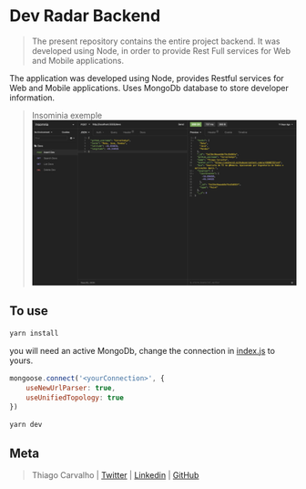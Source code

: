 # Dev Radar Backend

> The present repository contains the entire project backend. It was developed using Node, in order to provide Rest Full services for Web and Mobile applications.

The application was developed using Node, provides Restful services for Web and Mobile applications. Uses MongoDb database to store developer information.

> Insominia exemple
![Insominia](../image/backend/insominia-exemple.png)

## To use

```sh
yarn install
```

you will need an active MongoDb, change the connection in [index.js](src/index.js) to yours.

```js
mongoose.connect('<yourConnection>', {
    useNewUrlParser: true,
    useUnifiedTopology: true
})
```

```sh
yarn dev
```

## Meta

> Thiago Carvalho | [Twitter](https://twitter.com/Carvalho_gyn) | [Linkedin](https://www.linkedin.com/in/thiago-ribeiro-carvalho/) | [GitHub](https://github.com/CarvalhoGyn)